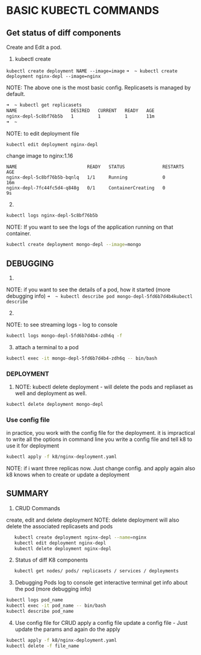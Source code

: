 # BASIC KUBECTL COMMANDS

## Get status of diff components 
Create and Edit a pod.

1. kubectl create

```kubectl create deployment NAME --image=image```
```➜  ~ kubectl create deployment nginx-depl --image=nginx```

NOTE: The above one is the most basic config.
Replicasets is managed by default.

```bash
➜  ~ kubectl get replicasets
NAME                    DESIRED   CURRENT   READY   AGE
nginx-depl-5c8bf76b5b   1         1         1       11m
➜  ~
```

NOTE: to edit deployment file
```bash
kubectl edit deployment nginx-depl
```

change image to nginx:1.16

```➜  ~ kubectl get pods
NAME                          READY   STATUS              RESTARTS   AGE
nginx-depl-5c8bf76b5b-bqnlq   1/1     Running             0          16m
nginx-depl-7fc44fc5d4-q848g   0/1     ContainerCreating   0          9s
```

2. 
```bash
kubectl logs nginx-depl-5c8bf76b5b
```

NOTE: If you want to see the logs of the application running on that container.

```bash
kubectl create deployment mongo-depl --image=mongo
```

## DEBUGGING

1. 
NOTE: if you want to see the details of a pod, how it started (more debugging info)
```➜  ~ kubectl describe pod mongo-depl-5fd6b7d4b4kubectl describe ```

2. 
NOTE: to see streaming logs - log to console
```bash
kubectl logs mongo-depl-5fd6b7d4b4-zdh6q -f
```

3. attach a terminal to a pod
```bash
kubectl exec -it mongo-depl-5fd6b7d4b4-zdh6q -- bin/bash
```

### DEPLOYMENT

1. NOTE: kubectl delete deployment - will delete the pods and repliaset as well and deployment as well.

```bash
kubectl delete deployment mongo-depl
```


### Use config file

in practice, you work with the config file for the deployment.
it is impractical to write all the options in command line
you write a config file and tell k8 to use it for deployment

```bash
kubectl apply -f k8/nginx-deployment.yaml
```

NOTE: if i want three replicas now. Just change config. and apply again
also k8 knows when to create or update a deployment



## SUMMARY

1. CRUD Commands

create, edit and delete deployment
NOTE: delete deployment will also delete the associated replicasets and pods

 ```bash
    kubectl create deployment nginx-depl --name=nginx
    kubectl edit deployment nginx-depl
    kubectl delete deployment nginx-depl
 ```

 2. Status of diff K8 components
 ```bash
    kubectl get nodes/ pods/ replicasets / services / deployments
```

 3. Debugging Pods
log to console
get interactive terminal
get info about the pod (more debugging info)

```bash
kubectl logs pod_name
kubectl exec -it pod_name -- bin/bash
kubectl describe pod_name
```

4. Use config file for CRUD
apply a config file
update a config file - Just update the params and again do the apply

```bash
kubectl apply -f k8/nginx-deployment.yaml
kubectl delete -f file_name
```



